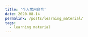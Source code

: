 ```yaml
---
title: '个人常用命令'
date: 2020-08-14
permalink: /posts/learning_material/
tags:
  - learning material
---
```



